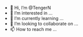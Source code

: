 - 👋 Hi, I’m @TengerN
- 👀 I’m interested in ...
- 🌱 I’m currently learning ...
- 💞️ I’m looking to collaborate on ...
- 📫 How to reach me ...

<!---
TengerN/TengerN is a ✨ special ✨ repository because its `README.md` (this file) appears on your GitHub profile.
You can click the Preview link to take a look at your changes.
--->

